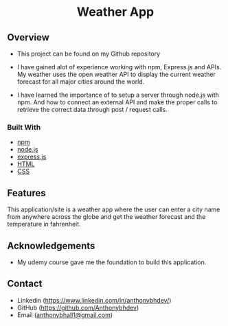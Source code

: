 

<h1 align="center">Weather App</h1>

<div align="center">
 
</div>



## Overview



- This project can be found on my Github repository 

- I have gained alot of experience working with npm, Express.js and APIs. My weather uses the open weather API to display the current weather forecast for all major cities around the world.

- I have learned the importance of to setup a server through node.js with npm. And how to connect an external API and make the proper calls to retrieve the correct data through post / request calls.


### Built With



- [npm](https://www.npmjs.com/)
- [node.js](https://nodejs.org/en)
- [express.js](https://expressjs.com/)
- [HTML](https://www.w3schools.com/html/)
- [CSS](https://www.w3schools.com/css/)

## Features



This application/site is a weather app where the user can enter a city name from anywhere across the globe and get the weather forecast and the temperature in fahrenheit.


## Acknowledgements

- My udemy course gave me the foundation to build this application.

## Contact

- Linkedin (https://www.linkedin.com/in/anthonybhdev/)
- GitHub (https://github.com/Anthonybhdev)
- Email (anthonybhall1@gmail.com)